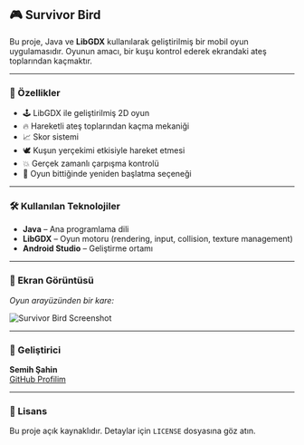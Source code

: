 <h2>🎮 Survivor Bird</h2>

<p>Bu proje, Java ve <strong>LibGDX</strong> kullanılarak geliştirilmiş bir mobil oyun uygulamasıdır. Oyunun amacı, bir kuşu kontrol ederek ekrandaki ateş toplarından kaçmaktır.</p>

<hr>

<h3>🧩 Özellikler</h3>
<ul>
  <li>🕹️ LibGDX ile geliştirilmiş 2D oyun</li>
  <li>🔥 Hareketli ateş toplarından kaçma mekaniği</li>
  <li>📈 Skor sistemi</li>
  <li>🕊️ Kuşun yerçekimi etkisiyle hareket etmesi</li>
  <li>💥 Gerçek zamanlı çarpışma kontrolü</li>
  <li>🔁 Oyun bittiğinde yeniden başlatma seçeneği</li>
</ul>

<hr>

<h3>🛠️ Kullanılan Teknolojiler</h3>
<ul>
  <li><strong>Java</strong> – Ana programlama dili</li>
  <li><strong>LibGDX</strong> – Oyun motoru (rendering, input, collision, texture management)</li>
  <li><strong>Android Studio</strong> – Geliştirme ortamı</li>
</ul>

<hr>

<h3>📱 Ekran Görüntüsü</h3>
<p><em>Oyun arayüzünden bir kare:</em></p>

![Survivor Bird Screenshot](assets/game.png)

<hr>

<h3>👤 Geliştirici</h3>
<p><strong>Semih Şahin</strong><br>
<a href="https://github.com/semjhsahjn" target="_blank">GitHub Profilim</a></p>

<hr>

<h3>📄 Lisans</h3>
<p>Bu proje açık kaynaklıdır. Detaylar için <code>LICENSE</code> dosyasına göz atın.</p>
